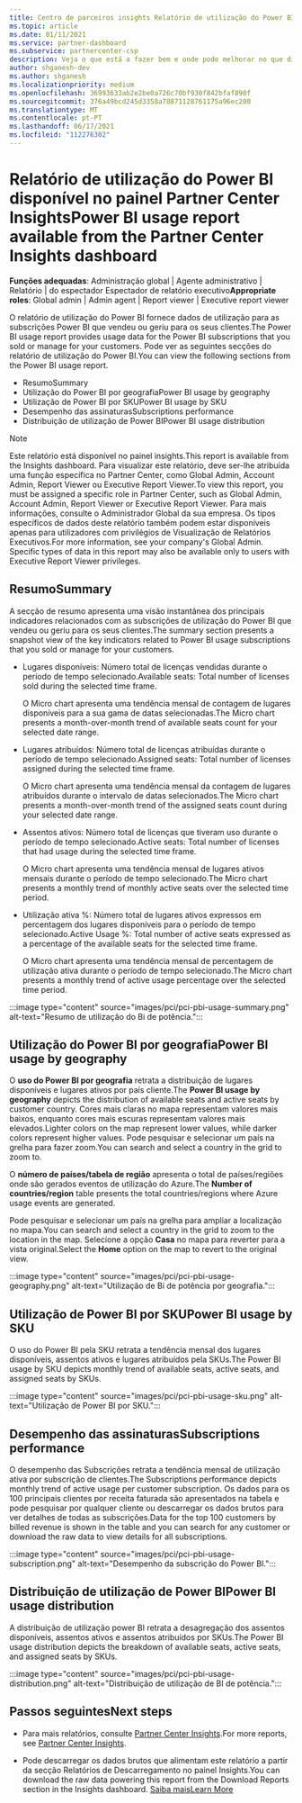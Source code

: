 ```yaml
---
title: Centro de parceiros insights Relatório de utilização do Power BI
ms.topic: article
ms.date: 01/11/2021
ms.service: partner-dashboard
ms.subservice: partnercenter-csp
description: Veja o que está a fazer bem e onde pode melhorar no que diz respeito ao uso de subscrições power bi que vende ou gere para os seus clientes.
author: shganesh-dev
ms.author: shganesh
ms.localizationpriority: medium
ms.openlocfilehash: 36993633ab2e2be0a726c70bf930f842bfaf890f
ms.sourcegitcommit: 376a49bcd245d3358a78871128761175a96ec200
ms.translationtype: MT
ms.contentlocale: pt-PT
ms.lasthandoff: 06/17/2021
ms.locfileid: "112276302"
---
```

# <a name="power-bi-usage-report-available-from-the-partner-center-insights-dashboard"></a><span data-ttu-id="8f5aa-103">Relatório de utilização do Power BI disponível no painel Partner Center Insights</span><span class="sxs-lookup"><span data-stu-id="8f5aa-103">Power BI usage report available from the Partner Center Insights dashboard</span></span>

<span data-ttu-id="8f5aa-104">**Funções adequadas**: Administração global | Agente administrativo | Relatório | do espectador Espectador de relatório executivo</span><span class="sxs-lookup"><span data-stu-id="8f5aa-104">**Appropriate roles**: Global admin | Admin agent | Report viewer | Executive report viewer</span></span>

<span data-ttu-id="8f5aa-105">O relatório de utilização do Power BI fornece dados de utilização para as subscrições Power BI que vendeu ou geriu para os seus clientes.</span><span class="sxs-lookup"><span data-stu-id="8f5aa-105">The Power BI usage report provides usage data for the Power BI subscriptions that you sold or manage for your customers.</span></span> <span data-ttu-id="8f5aa-106">Pode ver as seguintes secções do relatório de utilização do Power BI.</span><span class="sxs-lookup"><span data-stu-id="8f5aa-106">You can view the following sections from the Power BI usage report.</span></span>

- <span data-ttu-id="8f5aa-107">Resumo</span><span class="sxs-lookup"><span data-stu-id="8f5aa-107">Summary</span></span>
- <span data-ttu-id="8f5aa-108">Utilização do Power BI por geografia</span><span class="sxs-lookup"><span data-stu-id="8f5aa-108">Power BI usage by geography</span></span>
- <span data-ttu-id="8f5aa-109">Utilização de Power BI por SKU</span><span class="sxs-lookup"><span data-stu-id="8f5aa-109">Power BI usage by SKU</span></span>
- <span data-ttu-id="8f5aa-110">Desempenho das assinaturas</span><span class="sxs-lookup"><span data-stu-id="8f5aa-110">Subscriptions performance</span></span>
- <span data-ttu-id="8f5aa-111">Distribuição de utilização de Power BI</span><span class="sxs-lookup"><span data-stu-id="8f5aa-111">Power BI usage distribution</span></span>

 > [!NOTE]
 > <span data-ttu-id="8f5aa-112">Este relatório está disponível no painel insights.</span><span class="sxs-lookup"><span data-stu-id="8f5aa-112">This report is available from the Insights dashboard.</span></span> <span data-ttu-id="8f5aa-113">Para visualizar este relatório, deve ser-lhe atribuída uma função específica no Partner Center, como Global Admin, Account Admin, Report Viewer ou Executive Report Viewer.</span><span class="sxs-lookup"><span data-stu-id="8f5aa-113">To view this report, you must be assigned a specific role in Partner Center, such as Global Admin, Account Admin, Report Viewer or Executive Report Viewer.</span></span> <span data-ttu-id="8f5aa-114">Para mais informações, consulte o Administrador Global da sua empresa. Os tipos específicos de dados deste relatório também podem estar disponíveis apenas para utilizadores com privilégios de Visualização de Relatórios Executivos.</span><span class="sxs-lookup"><span data-stu-id="8f5aa-114">For more information, see your company's Global Admin. Specific types of data in this report may also be available only to users with Executive Report Viewer privileges.</span></span>

## <a name="summary"></a><span data-ttu-id="8f5aa-115">Resumo</span><span class="sxs-lookup"><span data-stu-id="8f5aa-115">Summary</span></span>

<span data-ttu-id="8f5aa-116">A secção de resumo apresenta uma visão instantânea dos principais indicadores relacionados com as subscrições de utilização do Power BI que vendeu ou geriu para os seus clientes.</span><span class="sxs-lookup"><span data-stu-id="8f5aa-116">The summary section presents a snapshot view of the key indicators related to Power BI usage subscriptions that you sold or manage for your customers.</span></span> 

- <span data-ttu-id="8f5aa-117">Lugares disponíveis: Número total de licenças vendidas durante o período de tempo selecionado.</span><span class="sxs-lookup"><span data-stu-id="8f5aa-117">Available seats: Total number of licenses sold during the selected time frame.</span></span>

   <span data-ttu-id="8f5aa-118">O Micro chart apresenta uma tendência mensal de contagem de lugares disponíveis para a sua gama de datas selecionadas.</span><span class="sxs-lookup"><span data-stu-id="8f5aa-118">The Micro chart presents a month-over-month trend of available seats count for your selected date range.</span></span>

- <span data-ttu-id="8f5aa-119">Lugares atribuídos: Número total de licenças atribuídas durante o período de tempo selecionado.</span><span class="sxs-lookup"><span data-stu-id="8f5aa-119">Assigned seats: Total number of licenses assigned during the selected time frame.</span></span>

   <span data-ttu-id="8f5aa-120">O Micro chart apresenta uma tendência mensal da contagem de lugares atribuídos durante o intervalo de datas selecionados.</span><span class="sxs-lookup"><span data-stu-id="8f5aa-120">The Micro chart presents a month-over-month trend of the assigned seats count during your selected date range.</span></span>

- <span data-ttu-id="8f5aa-121">Assentos ativos: Número total de licenças que tiveram uso durante o período de tempo selecionado.</span><span class="sxs-lookup"><span data-stu-id="8f5aa-121">Active seats: Total number of licenses that had usage during the selected time frame.</span></span> 

   <span data-ttu-id="8f5aa-122">O Micro chart apresenta uma tendência mensal de lugares ativos mensais durante o período de tempo selecionado.</span><span class="sxs-lookup"><span data-stu-id="8f5aa-122">The Micro chart presents a monthly trend of monthly active seats over the selected time period.</span></span>

- <span data-ttu-id="8f5aa-123">Utilização ativa %: Número total de lugares ativos expressos em percentagem dos lugares disponíveis para o período de tempo selecionado.</span><span class="sxs-lookup"><span data-stu-id="8f5aa-123">Active Usage %: Total number of active seats expressed as a percentage of the available seats for the selected time frame.</span></span> 

   <span data-ttu-id="8f5aa-124">O Micro chart apresenta uma tendência mensal de percentagem de utilização ativa durante o período de tempo selecionado.</span><span class="sxs-lookup"><span data-stu-id="8f5aa-124">The Micro chart presents a monthly trend of active usage percentage over the selected time period.</span></span>

:::image type="content" source="images/pci/pci-pbi-usage-summary.png" alt-text="Resumo de utilização do Bi de potência.":::

## <a name="power-bi-usage-by-geography"></a><span data-ttu-id="8f5aa-126">Utilização do Power BI por geografia</span><span class="sxs-lookup"><span data-stu-id="8f5aa-126">Power BI usage by geography</span></span>

<span data-ttu-id="8f5aa-127">O **uso do Power BI por geografia** retrata a distribuição de lugares disponíveis e lugares ativos por país cliente.</span><span class="sxs-lookup"><span data-stu-id="8f5aa-127">The **Power BI usage by geography** depicts the distribution of available seats and active seats by customer country.</span></span> <span data-ttu-id="8f5aa-128">Cores mais claras no mapa representam valores mais baixos, enquanto cores mais escuras representam valores mais elevados.</span><span class="sxs-lookup"><span data-stu-id="8f5aa-128">Lighter colors on the map represent lower values, while darker colors represent higher values.</span></span> <span data-ttu-id="8f5aa-129">Pode pesquisar e selecionar um país na grelha para fazer zoom.</span><span class="sxs-lookup"><span data-stu-id="8f5aa-129">You can search and select a country in the grid to zoom to.</span></span>

<span data-ttu-id="8f5aa-130">O **número de países/tabela de região** apresenta o total de países/regiões onde são gerados eventos de utilização do Azure.</span><span class="sxs-lookup"><span data-stu-id="8f5aa-130">The **Number of countries/region** table presents the total countries/regions where Azure usage events are generated.</span></span>

<span data-ttu-id="8f5aa-131">Pode pesquisar e selecionar um país na grelha para ampliar a localização no mapa.</span><span class="sxs-lookup"><span data-stu-id="8f5aa-131">You can search and select a country in the grid to zoom to the location in the map.</span></span> <span data-ttu-id="8f5aa-132">Selecione a opção **Casa** no mapa para reverter para a vista original.</span><span class="sxs-lookup"><span data-stu-id="8f5aa-132">Select the **Home** option on the map to revert to the original view.</span></span>

:::image type="content" source="images/pci/pci-pbi-usage-geography.png" alt-text="Utilização de Bi de potência por geografia.":::

## <a name="power-bi-usage-by-sku"></a><span data-ttu-id="8f5aa-134">Utilização de Power BI por SKU</span><span class="sxs-lookup"><span data-stu-id="8f5aa-134">Power BI usage by SKU</span></span>

<span data-ttu-id="8f5aa-135">O uso do Power BI pela SKU retrata a tendência mensal dos lugares disponíveis, assentos ativos e lugares atribuídos pela SKUs.</span><span class="sxs-lookup"><span data-stu-id="8f5aa-135">The Power BI usage by SKU depicts monthly trend of available seats, active seats, and assigned seats by SKUs.</span></span>

:::image type="content" source="images/pci/pci-pbi-usage-sku.png" alt-text="Utilização de Power BI por SKU.":::

## <a name="subscriptions-performance"></a><span data-ttu-id="8f5aa-137">Desempenho das assinaturas</span><span class="sxs-lookup"><span data-stu-id="8f5aa-137">Subscriptions performance</span></span>

<span data-ttu-id="8f5aa-138">O desempenho das Subscrições retrata a tendência mensal de utilização ativa por subscrição de clientes.</span><span class="sxs-lookup"><span data-stu-id="8f5aa-138">The Subscriptions performance depicts monthly trend of active usage per customer subscription.</span></span> <span data-ttu-id="8f5aa-139">Os dados para os 100 principais clientes por receita faturada são apresentados na tabela e pode pesquisar por qualquer cliente ou descarregar os dados brutos para ver detalhes de todas as subscrições.</span><span class="sxs-lookup"><span data-stu-id="8f5aa-139">Data for the top 100 customers by billed revenue is shown in the table and you can search for any customer or download the raw data to view details for all subscriptions.</span></span>

:::image type="content" source="images/pci/pci-pbi-usage-subscription.png" alt-text="Desempenho da subscrição do Power BI.":::

## <a name="power-bi-usage-distribution"></a><span data-ttu-id="8f5aa-141">Distribuição de utilização de Power BI</span><span class="sxs-lookup"><span data-stu-id="8f5aa-141">Power BI usage distribution</span></span>

<span data-ttu-id="8f5aa-142">A distribuição de utilização power BI retrata a desagregação dos assentos disponíveis, assentos ativos e assentos atribuídos por SKUs.</span><span class="sxs-lookup"><span data-stu-id="8f5aa-142">The Power BI usage distribution depicts the breakdown of available seats, active seats, and assigned seats by SKUs.</span></span>

:::image type="content" source="images/pci/pci-pbi-usage-distribution.png" alt-text="Distribuição de utilização de BI de potência.":::

## <a name="next-steps"></a><span data-ttu-id="8f5aa-144">Passos seguintes</span><span class="sxs-lookup"><span data-stu-id="8f5aa-144">Next steps</span></span>

- <span data-ttu-id="8f5aa-145">Para mais relatórios, consulte [Partner Center Insights](partner-center-insights.md).</span><span class="sxs-lookup"><span data-stu-id="8f5aa-145">For more reports, see [Partner Center Insights](partner-center-insights.md).</span></span>

- <span data-ttu-id="8f5aa-146">Pode descarregar os dados brutos que alimentam este relatório a partir da secção Relatórios de Descarregamento no painel Insights.</span><span class="sxs-lookup"><span data-stu-id="8f5aa-146">You can download the raw data powering this report from the Download Reports section in the Insights dashboard.</span></span> [<span data-ttu-id="8f5aa-147">Saiba mais</span><span class="sxs-lookup"><span data-stu-id="8f5aa-147">Learn More</span></span>](pci-download-reports.md) 
